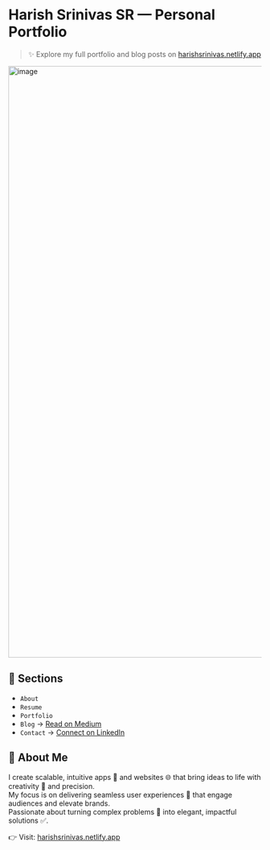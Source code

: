 # Harish Srinivas SR — Personal Portfolio

> ✨ Explore my full portfolio and blog posts on [harishsrinivas.netlify.app](https://harishsrinivas.netlify.app)

<img width="2134" height="1176" alt="image" src="https://github.com/user-attachments/assets/3245cebd-f88b-42d9-a4ed-d8bce453c755" />



## 🧾 Sections

- `About`  
- `Resume`  
- `Portfolio`  
- `Blog` → [Read on Medium](http://medium.com/@sr.harishsrinivas)  
- `Contact` → [Connect on LinkedIn](https://www.linkedin.com/in/harishsrinivas-sr/)  


## 📌 About Me

I create scalable, intuitive apps 🧩 and websites 🌐 that bring ideas to life with creativity 🎨 and precision.  
My focus is on delivering seamless user experiences 🚀 that engage audiences and elevate brands.  
Passionate about turning complex problems 🤯 into elegant, impactful solutions ✅.

👉 Visit: [harishsrinivas.netlify.app](https://harishsrinivas.netlify.app)
